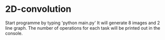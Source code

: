 # 2D-convolution
Start programme by typing 'python main.py'
It will generate 8 images and 2 line graph. 
The number of operations for each task will be printed out in the console.